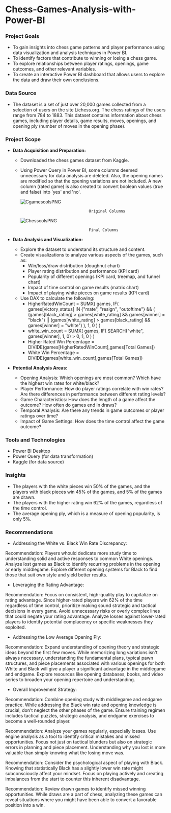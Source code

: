 # Chess-Games-Analysis-with-Power-BI

### Project Goals

* To gain insights into chess game patterns and player performance using data visualization and analysis techniques in Power BI.
* To identify factors that contribute to winning or losing a chess game.
* To explore relationships between player ratings, openings, game outcomes, and other relevant variables.
* To create an interactive Power BI dashboard that allows users to explore the data and draw their own conclusions.

###  Data Source

* The dataset is a set of just over 20,000 games collected from a selection of users on the site Lichess.org. The chess ratings of the users range from 784 to 1883. This dataset contains information about chess games, including player details, game results, moves, openings, and opening ply (number of moves in the opening phase). 

### Project Scope

* **Data Acquisition and Preparation:**
    * Downloaded the chess games dataset from Kaggle.
    * Using Power Query in Power BI, some columns deemed unnecessary for data analysis are deleted. Also, the opening names are modified so that the opening variations are not included. 
      A new column (rated game) is also created to convert boolean values (true and false) into 'yes'  and 'no'.
       
       ![CgamescolsPNG](https://github.com/user-attachments/assets/8c5eeab7-73b5-40c7-a2ce-ba20ba5e4a8c)

                                        Original Columns

      ![ChesscolsPNG](https://github.com/user-attachments/assets/e30ef019-0419-4ecc-8cbf-9834a7bcd7f5)

                                        Final Columns
    
* **Data Analysis and Visualization:**
    * Explore the dataset to understand its structure and content.
    * Create visualizations to analyze various aspects of the games, such as:
        * Win/loss/draw distribution (doughnut chart)
        * Player rating distribution and performance (KPI card) 
        * Popularity of different openings (KPI card, treemap, and funnel chart)
        * Impact of time control on game results (matrix chart)
        * Impact of playing white pieces on game results (KPI card)
    * Use DAX to calculate the following:
        * HigherRatedWinCount = 
SUMX(
    games,
    IF(
        games[victory_status] IN {"mate", "resign", "outoftime"} &&
        (
            (games[black_rating] > games[white_rating] && games[winner] = "black") ||
            (games[white_rating] > games[black_rating] && games[winner] = "white")
        ),
        1,
        0
    )
)
        * white_win_count = 
SUMX(
    games, 
    IF(
        SEARCH("white", games[winner], 1, 0) > 0, 
        1, 
        0
    )
)
        * Higher Rated Win Percentage = DIVIDE(games[HigherRatedWinCount],games[Total Games])
        * White Win Percentage = DIVIDE(games[white_win_count],games[Total Games])

* **Potential Analysis Areas:**
    * Opening Analysis: Which openings are most common? Which have the highest win rates for white/black?
    * Player Performance: How do player ratings correlate with win rates? Are there differences in performance between different rating levels?
    * Game Characteristics: How does the length of a game affect the outcome? How often do games end in draws?
    * Temporal Analysis: Are there any trends in game outcomes or player ratings over time?
    * Impact of Game Settings: How does the time control affect the game outcome?

### Tools and Technologies

* Power BI Desktop
* Power Query (for data transformation)
* Kaggle (for data source)

### Insights 

* The players with the white pieces win 50% of the games, and the players with black pieces win 45% of the games, and 5% of the games are drawn.
* The players with the higher rating win 62% of the games, regardless of the time control.
* The average opening ply, which is a measure of opening popularity, is only 5%.

### Recommendations

* Addressing the White vs. Black Win Rate Discrepancy:

Recommendation: Players whould dedicate more study time to understanding solid and active responses to common White openings. Analyze lost games as Black to identify recurring problems in the opening or early middlegame. Explore different opening systems for Black to find those that suit own style and yield better results.

* Leveraging the Rating Advantage:

Recommendation: Focus on consistent, high-quality play to capitalize on rating advantage. Since higher-rated players win 62% of the time regardless of time control, prioritize making sound strategic and tactical decisions in every game. Avoid unnecessary risks or overly complex lines that could negate your rating advantage. Analyze losses against lower-rated players to identify potential complacency or specific weaknesses they exploited.

* Addressing the Low Average Opening Ply:

Recommendation: Expand understanding of opening theory and strategic ideas beyond the first few moves. While memorizing long variations isn't always necessary, understanding the fundamental plans, typical pawn structures, and piece placements associated with various openings for both White and Black will give a player a significant advantage in the middlegame and endgame. Explore resources like opening databases, books, and video series to broaden your opening repertoire and understanding.

* Overall Improvement Strategy:

Recommendation: Combine opening study with middlegame and endgame practice. While addressing the Black win rate and opening knowledge is crucial, don't neglect the other phases of the game. Ensure training regimen includes tactical puzzles, strategic analysis, and endgame exercises to become a well-rounded player.

Recommendation: Analyze your games regularly, especially losses. Use engine analysis as a tool to identify critical mistakes and missed opportunities. Focus not just on tactical blunders but also on strategic errors in planning and piece placement. Understanding why you lost is more valuable than simply knowing what the losing move was.

Recommendation: Consider the psychological aspect of playing with Black. Knowing that statistically Black has a slightly lower win rate might subconsciously affect your mindset. Focus on playing actively and creating imbalances from the start to counter this inherent disadvantage.

Recommendation: Review drawn games to identify missed winning opportunities. While draws are a part of chess, analyzing these games can reveal situations where you might have been able to convert a favorable position into a win.

 
